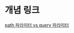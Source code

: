 # 개념 링크

[path 파라미터 vs query 파라미터](https://velog.io/@juno97/API-Path-parameter-VS-Query-Parameter-%EA%B8%B0%EB%A1%9D%EC%9A%A9)